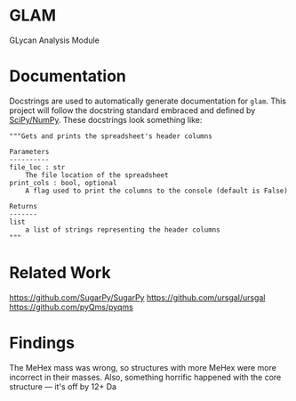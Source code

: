 # GLAM
GLycan Analysis Module

# Documentation

Docstrings are used to automatically generate documentation for `glam`.
This project will follow the docstring standard embraced and defined by [SciPy/NumPy](https://numpydoc.readthedocs.io/en/latest/format.html).
These docstrings look something like:

```
"""Gets and prints the spreadsheet's header columns

Parameters
----------
file_loc : str
    The file location of the spreadsheet
print_cols : bool, optional
    A flag used to print the columns to the console (default is False)

Returns
-------
list
    a list of strings representing the header columns
"""
```

# Related Work
https://github.com/SugarPy/SugarPy
https://github.com/ursgal/ursgal
https://github.com/pyQms/pyqms

# Findings
The MeHex mass was wrong, so structures with more MeHex were more incorrect in their masses.
Also, something horrific happened with the core structure — it's off by 12+ Da
